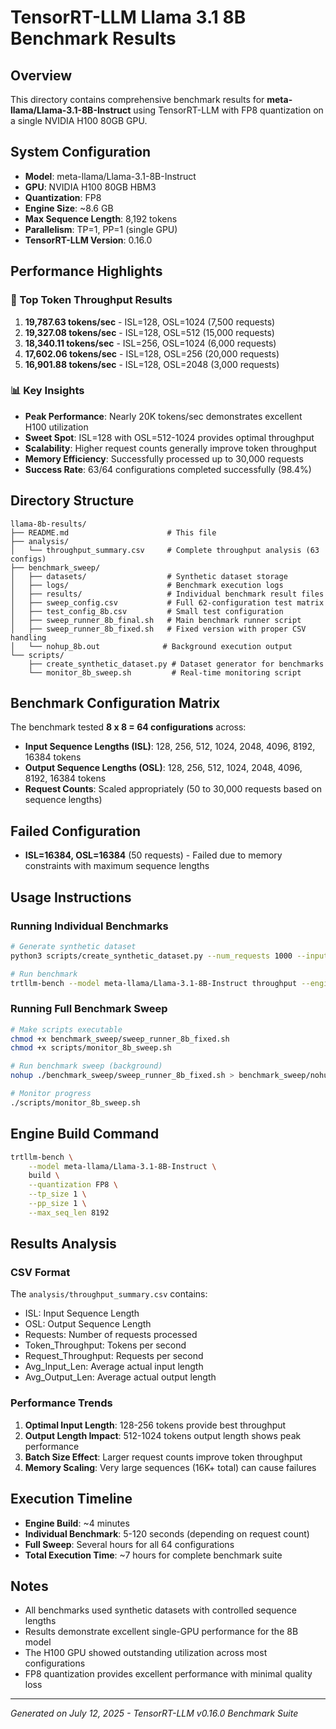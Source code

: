# TensorRT-LLM Llama 3.1 8B Benchmark Results

## Overview
This directory contains comprehensive benchmark results for **meta-llama/Llama-3.1-8B-Instruct** using TensorRT-LLM with FP8 quantization on a single NVIDIA H100 80GB GPU.

## System Configuration
- **Model**: meta-llama/Llama-3.1-8B-Instruct
- **GPU**: NVIDIA H100 80GB HBM3
- **Quantization**: FP8
- **Engine Size**: ~8.6 GB
- **Max Sequence Length**: 8,192 tokens
- **Parallelism**: TP=1, PP=1 (single GPU)
- **TensorRT-LLM Version**: 0.16.0

## Performance Highlights

### 🚀 Top Token Throughput Results
1. **19,787.63 tokens/sec** - ISL=128, OSL=1024 (7,500 requests)
2. **19,327.08 tokens/sec** - ISL=128, OSL=512 (15,000 requests)
3. **18,340.11 tokens/sec** - ISL=256, OSL=1024 (6,000 requests)
4. **17,602.06 tokens/sec** - ISL=128, OSL=256 (20,000 requests)
5. **16,901.88 tokens/sec** - ISL=128, OSL=2048 (3,000 requests)

### 📊 Key Insights
- **Peak Performance**: Nearly 20K tokens/sec demonstrates excellent H100 utilization
- **Sweet Spot**: ISL=128 with OSL=512-1024 provides optimal throughput
- **Scalability**: Higher request counts generally improve token throughput
- **Memory Efficiency**: Successfully processed up to 30,000 requests
- **Success Rate**: 63/64 configurations completed successfully (98.4%)

## Directory Structure

```
llama-8b-results/
├── README.md                      # This file
├── analysis/
│   └── throughput_summary.csv     # Complete throughput analysis (63 configs)
├── benchmark_sweep/
│   ├── datasets/                  # Synthetic dataset storage
│   ├── logs/                      # Benchmark execution logs
│   ├── results/                   # Individual benchmark result files
│   ├── sweep_config.csv           # Full 62-configuration test matrix
│   ├── test_config_8b.csv         # Small test configuration
│   ├── sweep_runner_8b_final.sh   # Main benchmark runner script
│   ├── sweep_runner_8b_fixed.sh   # Fixed version with proper CSV handling
│   └── nohup_8b.out              # Background execution output
└── scripts/
    ├── create_synthetic_dataset.py # Dataset generator for benchmarks
    └── monitor_8b_sweep.sh         # Real-time monitoring script
```

## Benchmark Configuration Matrix

The benchmark tested **8 x 8 = 64 configurations** across:
- **Input Sequence Lengths (ISL)**: 128, 256, 512, 1024, 2048, 4096, 8192, 16384 tokens
- **Output Sequence Lengths (OSL)**: 128, 256, 512, 1024, 2048, 4096, 8192, 16384 tokens
- **Request Counts**: Scaled appropriately (50 to 30,000 requests based on sequence lengths)

## Failed Configuration
- **ISL=16384, OSL=16384** (50 requests) - Failed due to memory constraints with maximum sequence lengths

## Usage Instructions

### Running Individual Benchmarks
```bash
# Generate synthetic dataset
python3 scripts/create_synthetic_dataset.py --num_requests 1000 --input_length 128 --output_length 512 --output_file dataset.jsonl

# Run benchmark
trtllm-bench --model meta-llama/Llama-3.1-8B-Instruct throughput --engine_dir /tmp/meta-llama/Llama-3.1-8B-Instruct/tp_1_pp_1 --dataset dataset.jsonl --num_requests 1000
```

### Running Full Benchmark Sweep
```bash
# Make scripts executable
chmod +x benchmark_sweep/sweep_runner_8b_fixed.sh
chmod +x scripts/monitor_8b_sweep.sh

# Run benchmark sweep (background)
nohup ./benchmark_sweep/sweep_runner_8b_fixed.sh > benchmark_sweep/nohup_8b.out 2>&1 &

# Monitor progress
./scripts/monitor_8b_sweep.sh
```

## Engine Build Command
```bash
trtllm-bench \
    --model meta-llama/Llama-3.1-8B-Instruct \
    build \
    --quantization FP8 \
    --tp_size 1 \
    --pp_size 1 \
    --max_seq_len 8192
```

## Results Analysis

### CSV Format
The `analysis/throughput_summary.csv` contains:
- ISL: Input Sequence Length
- OSL: Output Sequence Length  
- Requests: Number of requests processed
- Token_Throughput: Tokens per second
- Request_Throughput: Requests per second
- Avg_Input_Len: Average actual input length
- Avg_Output_Len: Average actual output length

### Performance Trends
1. **Optimal Input Length**: 128-256 tokens provide best throughput
2. **Output Length Impact**: 512-1024 tokens output length shows peak performance
3. **Batch Size Effect**: Larger request counts improve token throughput
4. **Memory Scaling**: Very large sequences (16K+ total) can cause failures

## Execution Timeline
- **Engine Build**: ~4 minutes
- **Individual Benchmark**: 5-120 seconds (depending on request count)
- **Full Sweep**: Several hours for all 64 configurations
- **Total Execution Time**: ~7 hours for complete benchmark suite

## Notes
- All benchmarks used synthetic datasets with controlled sequence lengths
- Results demonstrate excellent single-GPU performance for the 8B model
- The H100 GPU showed outstanding utilization across most configurations
- FP8 quantization provides excellent performance with minimal quality loss

---
*Generated on July 12, 2025 - TensorRT-LLM v0.16.0 Benchmark Suite*
